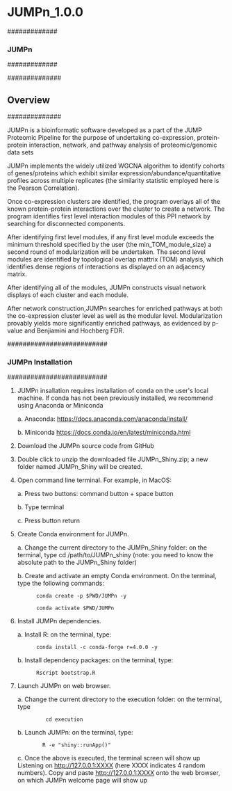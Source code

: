 # JUMPn_1.0.0

#############
### JUMPn ###
#############


##############
## Overview ##
##############

JUMPn is a bioinformatic software developed as a part of the JUMP Proteomic Pipeline for the purpose of undertaking co-expression, protein-protein interaction, network, and pathway analysis of proteomic/genomic data sets 

JUMPn implements the widely utilized WGCNA algorithm to identify cohorts of genes/proteins which exhibit similar expression/abundance/quantitative profiles across multiple replicates (the similarity statistic employed here is the Pearson Correlation). 

Once co-expression clusters are identified, the program overlays all of the known protein-protein interactions over the cluster to create a network. The program identifies first level interaction modules of this PPI network by searching for disconnected components. 

After identifying first level modules, if any first level module exceeds the minimum threshold specified by the user (the min_TOM_module_size) a second round of modularization will be undertaken. The second level modules are identified by topological overlap mattrix (TOM) analysis, which identifies dense regions of interactions as displayed on an adjacency matrix. 

After identifying all of the modules, JUMPn constructs visual network displays of each cluster and  each module.  

After network construction,JUMPn searches for enriched pathways at both the co-expression cluster level as well as the modular level. Modularization provably yields more significantly enriched pathways, as evidenced by p-value and Benjiamini and Hochberg FDR. 

##########################
### JUMPn Installation ###
##########################

1. JUMPn insallation requires installation of conda on the user's local machine. If conda has not been previously installed, we recommend using Anaconda or Miniconda 


    a. Anaconda: https://docs.anaconda.com/anaconda/install/ 
    
    b. Miniconda https://docs.conda.io/en/latest/miniconda.html
    
    
2. Download the JUMPn source code from GitHub 
3. Double click to unzip the downloaded file JUMPn_Shiny.zip; a new folder    named JUMPn_Shiny will be created.
4.	Open command line terminal. For example, in MacOS:


    a.	Press two buttons: command button + space button
    
    b.	Type terminal
    
    c.	Press button return
    
    
5.	Create Conda environment for JUMPn. 


    a.	Change the current directory to the JUMPn_Shiny folder: on the             terminal, type cd /path/to/JUMPn_shiny (note: you need to know the         absolute path to the JUMPn_Shiny folder)
    
    b.	Create and activate an empty Conda environment. On the terminal, type the following commands:
    
              conda create -p $PWD/JUMPn -y
              
              conda activate $PWD/JUMPn
              
              
6.	Install JUMPn dependencies. 


    a.	Install R: on the terminal, type:
    
              conda install -c conda-forge r=4.0.0 -y
              
    b.	Install dependency packages: on the terminal, type: 
    
              Rscript bootstrap.R
              
              
              
7.	Launch JUMPn on web browser.


    a.	Change the current directory to the execution folder: on the terminal, type 
    
                 cd execution
                 
    b.	Launch JUMPn: on the terminal, type: 
    
                R -e "shiny::runApp()"
                
    c.	Once the above is executed, the terminal screen will show up Listening on http://127.0.0.1:XXXX (here XXXX indicates 4 random numbers). Copy and paste               http://127.0.0.1:XXXX onto the web browser, on which JUMPn welcome page will show up
    
    
    
 

